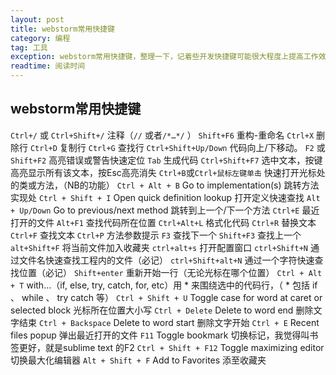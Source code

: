 ```yaml
---
layout: post
title: webstorm常用快捷键
category: 编程
tag: 工具
exception: webstorm常用快捷键，整理一下，记着些开发快捷键可能很大程度上提高工作效率
readtime: 阅读时间
---
```


## webstorm常用快捷键
`Ctrl+/` 或 `Ctrl+Shift+/`	注释（`//` 或者`/*…*/` ）
`Shift+F6`	重构-重命名
`Ctrl+X`	删除行
`Ctrl+D`	复制行
`Ctrl+G`	查找行
`Ctrl+Shift+Up/Down`	代码向上/下移动。
`F2` 或`Shift+F2`	高亮错误或警告快速定位
`Tab`	生成代码
`Ctrl+Shift+F7`	选中文本，按键高亮显示所有该文本，按Esc高亮消失
`Ctrl+B`或`Ctrl+鼠标左键单击`	快速打开光标处的类或方法，（NB的功能）
`Ctrl + Alt + B`	Go to implementation(s) 跳转方法实现处
`Ctrl + Shift + I`	Open quick definition lookup 打开定义快速查找
`Alt + Up/Down`	Go to previous/next method 跳转到上一个/下一个方法
`Ctrl+E`	最近打开的文件
`Alt+F1`	查找代码所在位置
`Ctrl+Alt+L`	格式化代码
`Ctrl+R`	替换文本
`Ctrl+F`	查找文本
`Ctrl+P`	方法参数提示
`F3`	查找下一个
`Shift+F3`	查找上一个
`alt+Shift+F`	将当前文件加入收藏夹
`ctrl+alt+s`	打开配置窗口
`ctrl+Shift+N`	通过文件名快速查找工程内的文件（必记）
`ctrl+Shift+alt+N`	通过一个字符快速查找位置（必记）
`Shift+enter`	重新开始一行（无论光标在哪个位置）
`Ctrl + Alt + T` 	with…（if, else, try, catch, for, etc）用 * 来围绕选中的代码行，（ * 包括 if 、 while 、 try catch 等）
`Ctrl + Shift + U`	Toggle case for word at caret or selected block 光标所在位置大小写
`Ctrl + Delete`	Delete to word end 删除文字结束
`Ctrl + Backspace`	Delete to word start 删除文字开始
`Ctrl + E`	Recent files popup 弹出最近打开的文件
`F11`	Toggle bookmark 切换标记，我觉得叫书签更好，就是sublime text 的F2
`Ctrl + Shift + F12`	Toggle maximizing editor 切换最大化编辑器
`Alt + Shift + F`	Add to Favorites 添至收藏夹
